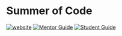 # Summer of Code

 [![website](https://img.shields.io/badge/visit-website-blue.svg)](https://summerofcodeatuit.github.io/2019/ "Summer of Code")
[![Mentor Guide](https://img.shields.io/badge/Mentor-Guide-brightgreen.svg)](https://github.com/summerofcodeatuit/2019/blob/master/Mentor.md  "Mentor Guide")
[![Student Guide](https://img.shields.io/badge/Student-Guide-green.svg)](https://github.com/summerofcodeatuit/2019/blob/master/Student.md  "Student Guide")
